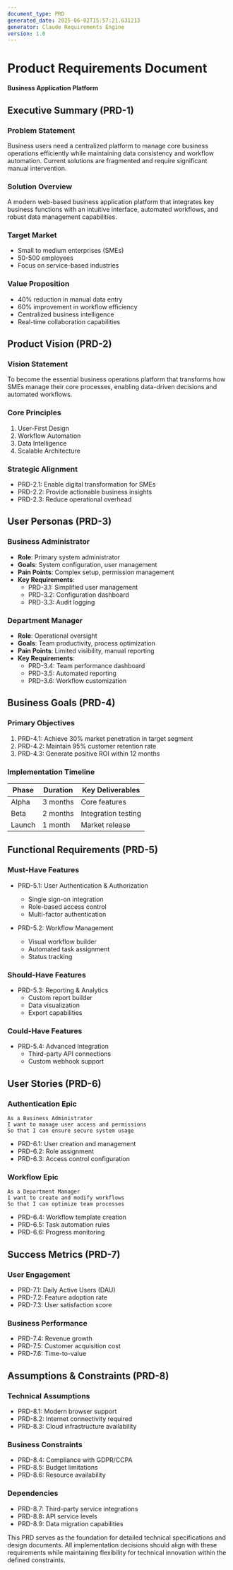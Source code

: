 ```yaml
---
document_type: PRD
generated_date: 2025-06-02T15:57:21.631213
generator: Claude Requirements Engine
version: 1.0
---
```


# Product Requirements Document
**Business Application Platform**

## Executive Summary (PRD-1)

### Problem Statement
Business users need a centralized platform to manage core business operations efficiently while maintaining data consistency and workflow automation. Current solutions are fragmented and require significant manual intervention.

### Solution Overview
A modern web-based business application platform that integrates key business functions with an intuitive interface, automated workflows, and robust data management capabilities.

### Target Market
- Small to medium enterprises (SMEs)
- 50-500 employees
- Focus on service-based industries

### Value Proposition
- 40% reduction in manual data entry
- 60% improvement in workflow efficiency
- Centralized business intelligence
- Real-time collaboration capabilities

## Product Vision (PRD-2)

### Vision Statement
To become the essential business operations platform that transforms how SMEs manage their core processes, enabling data-driven decisions and automated workflows.

### Core Principles
1. User-First Design
2. Workflow Automation
3. Data Intelligence
4. Scalable Architecture

### Strategic Alignment
- PRD-2.1: Enable digital transformation for SMEs
- PRD-2.2: Provide actionable business insights
- PRD-2.3: Reduce operational overhead

## User Personas (PRD-3)

### Business Administrator
- **Role**: Primary system administrator
- **Goals**: System configuration, user management
- **Pain Points**: Complex setup, permission management
- **Key Requirements**: 
  - PRD-3.1: Simplified user management
  - PRD-3.2: Configuration dashboard
  - PRD-3.3: Audit logging

### Department Manager
- **Role**: Operational oversight
- **Goals**: Team productivity, process optimization
- **Pain Points**: Limited visibility, manual reporting
- **Key Requirements**:
  - PRD-3.4: Team performance dashboard
  - PRD-3.5: Automated reporting
  - PRD-3.6: Workflow customization

## Business Goals (PRD-4)

### Primary Objectives
1. PRD-4.1: Achieve 30% market penetration in target segment
2. PRD-4.2: Maintain 95% customer retention rate
3. PRD-4.3: Generate positive ROI within 12 months

### Implementation Timeline
| Phase | Duration | Key Deliverables |
|-------|----------|------------------|
| Alpha | 3 months | Core features |
| Beta | 2 months | Integration testing |
| Launch | 1 month | Market release |

## Functional Requirements (PRD-5)

### Must-Have Features
- PRD-5.1: User Authentication & Authorization
  - Single sign-on integration
  - Role-based access control
  - Multi-factor authentication

- PRD-5.2: Workflow Management
  - Visual workflow builder
  - Automated task assignment
  - Status tracking

### Should-Have Features
- PRD-5.3: Reporting & Analytics
  - Custom report builder
  - Data visualization
  - Export capabilities

### Could-Have Features
- PRD-5.4: Advanced Integration
  - Third-party API connections
  - Custom webhook support

## User Stories (PRD-6)

### Authentication Epic
```
As a Business Administrator
I want to manage user access and permissions
So that I can ensure secure system usage
```
- PRD-6.1: User creation and management
- PRD-6.2: Role assignment
- PRD-6.3: Access control configuration

### Workflow Epic
```
As a Department Manager
I want to create and modify workflows
So that I can optimize team processes
```
- PRD-6.4: Workflow template creation
- PRD-6.5: Task automation rules
- PRD-6.6: Progress monitoring

## Success Metrics (PRD-7)

### User Engagement
- PRD-7.1: Daily Active Users (DAU)
- PRD-7.2: Feature adoption rate
- PRD-7.3: User satisfaction score

### Business Performance
- PRD-7.4: Revenue growth
- PRD-7.5: Customer acquisition cost
- PRD-7.6: Time-to-value

## Assumptions & Constraints (PRD-8)

### Technical Assumptions
- PRD-8.1: Modern browser support
- PRD-8.2: Internet connectivity required
- PRD-8.3: Cloud infrastructure availability

### Business Constraints
- PRD-8.4: Compliance with GDPR/CCPA
- PRD-8.5: Budget limitations
- PRD-8.6: Resource availability

### Dependencies
- PRD-8.7: Third-party service integrations
- PRD-8.8: API service levels
- PRD-8.9: Data migration capabilities

This PRD serves as the foundation for detailed technical specifications and design documents. All implementation decisions should align with these requirements while maintaining flexibility for technical innovation within the defined constraints.